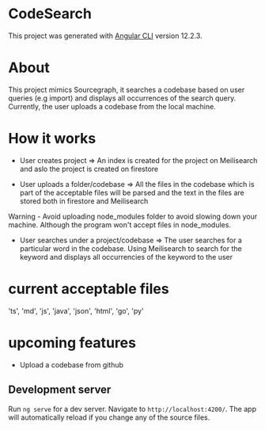 # CodeSearch

This project was generated with [Angular CLI](https://github.com/angular/angular-cli) version 12.2.3.

# About

This project mimics Sourcegraph, it searches a codebase based on user queries (e.g import) and displays all occurrences of the search query. Currently, the user uploads a codebase from the local machine.

# How it works

- User creates project => An index is created for the project on Meilisearch and aslo the project is created on firestore

- User uploads a folder/codebase => All the files in the codebase which is part of the acceptable files will be parsed and the text in the files are stored both in firestore and Meilisearch

Warning - Avoid uploading node_modules folder to avoid slowing down your machine. Although the program won't accept files in node_modules.

- User searches under a project/codebase => The user searches for a particular word in the codebase. Using Meilisearch to search for the keyword and displays all occurrencies of the keyword to the user

# current acceptable files
'ts', 'md', 'js', 'java', 'json', 'html', 'go', 'py'

# upcoming features

- Upload a codebase from github

## Development server

Run `ng serve` for a dev server. Navigate to `http://localhost:4200/`. The app will automatically reload if you change any of the source files.

